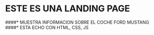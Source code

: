 # ESTE ES UNA LANDING PAGE 
####* MUESTRA INFORMACION SOBRE EL COCHE FORD MUSTANG 
####* ESTA ECHO CON HTML, CSS, JS
